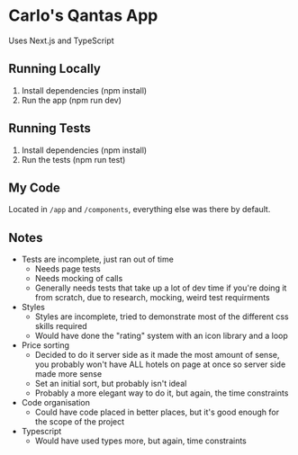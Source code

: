 # Carlo's Qantas App

Uses Next.js and TypeScript

## Running Locally
1. Install dependencies (npm install)
2. Run the app (npm run dev)

## Running Tests
1. Install dependencies (npm install)
2. Run the tests (npm run test)

## My Code

Located in `/app` and `/components`, everything else was there by default.

## Notes
- Tests are incomplete, just ran out of time
    - Needs page tests
    - Needs mocking of calls
    - Generally needs tests that take up a lot of dev time if you're doing it from scratch, due to research, mocking, weird test requirments
- Styles
    - Styles are incomplete, tried to demonstrate most of the different css skills required
    - Would have done the "rating" system with an icon library and a loop
- Price sorting 
    - Decided to do it server side as it made the most amount of sense, you probably won't have ALL hotels on page at once so server side made more sense
    - Set an initial sort, but probably isn't ideal
    - Probably a more elegant way to do it, but again, the time constraints
- Code organisation
    - Could have code placed in better places, but it's good enough for the scope of the project
- Typescript
    - Would have used types more, but again, time constraints
